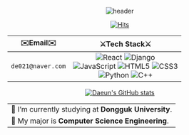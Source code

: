 <div align="center">

![header](https://capsule-render.vercel.app/api?type=waving&color=gradient&height=300&section=header&text=Welcome&fontSize=70&fontAlignY=34&desc=Daeun's%20GitHub%20&descSize=30&animation=twinkling)



[![Hits](https://hits.seeyoufarm.com/api/count/incr/badge.svg?url=https%3A%2F%2Fgithub.com%2Fgjbae1212%2Fhit-counter&count_bg=%239B9E99&title_bg=%23000000&icon=jabber.svg&icon_color=%23FFFFFF&title=hits&edge_flat=false)](https://github.com/daeni-dang)

|✉️Email✉️|⚔️Tech Stack⚔️|
|:---:|:---:|
|```de021@naver.com```|<img alt="React" src="https://img.shields.io/badge/React-61DAFB.svg?&style=for-the-badge&logo=React&logoColor=black"/> <img alt="Django" src="https://img.shields.io/badge/Django-092E20.svg?&style=for-the-badge&logo=Django&logoColor=white"/><br><img alt="JavaScript" src="https://img.shields.io/badge/JavaScript-f7df1e.svg?&style=for-the-badge&logo=JavaScript&logoColor=black"/> <img alt="HTML5" src="https://img.shields.io/badge/HTML5-E34F26.svg?&style=for-the-badge&logo=html5&logoColor=white"/> <img alt="CSS3" src="https://img.shields.io/badge/CSS3-1572B6.svg?&style=for-the-badge&logo=css3&logoColor=white"/><br><img alt="Python" src="https://img.shields.io/badge/Python-3776ab.svg?&style=for-the-badge&logo=Python&logoColor=white"/> <img alt="C++" src="https://img.shields.io/badge/C++-00599C.svg?&style=for-the-badge&logo=cplusplus&logoColor=white"/>|
</p>

[![Daeun's GitHub stats](https://github-readme-stats.vercel.app/api?username=daeni-dang&show_icons=true&theme=buefy)](https://github.com/daeni-dang/github-readme-stats)

<table align="center">
    <tr>
        <td >🔭 I’m currently studying at <b>Dongguk University</b>.</td>
    </tr>
    <tr>
        <td>🌱 My major is <b>Computer Science Engineering</b>.</td>
    </tr>
</table>

<!--
**daeni-dang/daeni-dang** is a ✨ _special_ ✨ repository because its `README.md` (this file) appears on your GitHub profile.

Here are some ideas to get you started:

* 🔭 I’m currently working on ...
- 🌱 I’m currently learning ...
- 👯 I’m looking to collaborate on ...
- 🤔 I’m looking for help with ...
- 💬 Ask me about ...
- 📫 How to reach me: ...
- 😄 Pronouns: ...
- ⚡ Fun fact: ...

- 👯 
-->

</div>
